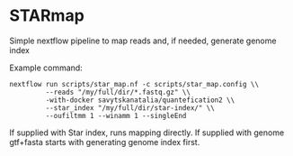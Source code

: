 # STARmap
Simple nextflow pipeline to map reads and, if needed, generate genome index


Example command:

```
nextflow run scripts/star_map.nf -c scripts/star_map.config \\
         --reads "/my/full/dir/*.fastq.gz" \\
         -with-docker savytskanatalia/quantefication2 \\
         --star_index "/my/full/dir/star-index/" \\
         --oufiltmm 1 --winamm 1 --singleEnd
```
If supplied with Star index, runs mapping directly. If supplied with genome gtf+fasta starts with generating genome index first.
